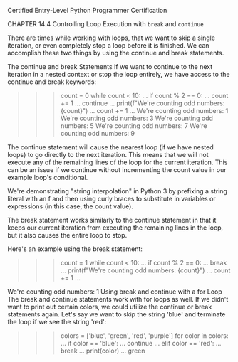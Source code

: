
Certified Entry-Level Python Programmer Certification


CHAPTER 14.4
Controlling Loop Execution with `break` and `continue`

There are times while working with loops, that we want to skip a single iteration, or even completely stop a loop before it is finished. We can accomplish these two things by using the continue and break statements.

The continue and break Statements
If we want to continue to the next iteration in a nested context or stop the loop entirely, we have access to the continue and break keywords:

>>> count = 0
>>> while count < 10:
...     if count % 2 == 0:
...         count += 1
...         continue
...     print(f"We're counting odd numbers: {count}")
...     count += 1
...
We're counting odd numbers: 1
We're counting odd numbers: 3
We're counting odd numbers: 5
We're counting odd numbers: 7
We're counting odd numbers: 9
>>>

The continue statement will cause the nearest loop (if we have nested loops) to go directly to the next iteration. This means that we will not execute any of the remaining lines of the loop for the current iteration. This can be an issue if we continue without incrementing the count value in our example loop's conditional.

We're demonstrating "string interpolation" in Python 3 by prefixing a string literal with an f and then using curly braces to substitute in variables or expressions (in this case, the count value).

The break statement works similarly to the continue statement in that it keeps our current iteration from executing the remaining lines in the loop, but it also causes the entire loop to stop.

Here's an example using the break statement:

>>> count = 1
>>> while count < 10:
...     if count % 2 == 0:
...         break
...     print(f"We're counting odd numbers: {count}")
...     count += 1
...

We're counting odd numbers: 1
Using break and continue with a for Loop
The break and continue statements work with for loops as well. If we didn't want to print out certain colors, we could utilize the continue or break statements again. Let's say we want to skip the string 'blue' and terminate the loop if we see the string 'red':

>>> colors = ['blue', 'green', 'red', 'purple']
>>> for color in colors:
...     if color == 'blue':
...         continue
...     elif color == 'red':
...         break
...     print(color)
...
green
>>>